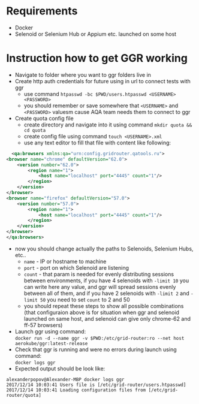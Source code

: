 # Requirements
* Docker
* Selenoid or Selenium Hub or Appium etc. launched on some host

# Instruction how to get GGR working

* Navigate to folder where you want to ggr folders live in
* Create http auth credentials for future using in url to connect tests with ggr
  * use command `htpasswd -bc $PWD/users.htpasswd <USERNAME> <PASSWORD>`
  * you should remember or save somewhere that `<USERNAME>` and `<PASSWORD>` valuesm cause AQA team needs them to connect to ggr
* Create quota config file
  * create directory and navigate into it using command `mkdir quota && cd quota`
  * create config file using command `touch <USERNAME>.xml`
  * use any text editor to fill that file with content like following:  

```xml
  <qa:browsers xmlns:qa="urn:config.gridrouter.qatools.ru">
<browser name="chrome" defaultVersion="62.0">
    <version number="62.0">
        <region name="1">
            <host name="localhost" port="4445" count="1"/>
        </region>
    </version>
</browser>
<browser name="firefox" defaultVersion="57.0">
    <version number="57.0">
        <region name="1">
            <host name="localhost" port="4445" count="1"/>
        </region>
    </version>
</browser>
</qa:browsers>
```

  * now you should change actually the paths to Selenoids, Selenium Hubs, etc..
    * `name` - IP or hostname to machine
    * `port` - port on which Selenoid are listening
    * `count` - that param is needed for evenly distributing sessions between environments, if you have 4 selenoids with `-limit 10` you can write here any value, and ggr will spread sessions evenly between all of them, and if you have 2 selenoids with `-limit 2` and `-limit 50` you need to set `count` to 2 and 50
    * you should repeat these steps to show all possible combinations (that configuraion above is for situation when ggr and selenoid launched on same host, and selenoid can give only chrome-62 and ff-57 browsers)  
* Launch ggr using command:  
  ```docker run -d --name ggr -v $PWD:/etc/grid-router:ro --net host aerokube/ggr:latest-release```  
* Check that ggr is running and were no errors during launch using command:  
  ```docker logs ggr```  
* Expected output should be look like:
```
alexanderpopov@Alexander-MBP docker logs ggr
2017/12/14 10:03:41 Users file is [/etc/grid-router/users.htpasswd]
2017/12/14 10:03:41 Loading configuration files from [/etc/grid-router/quota]
```
